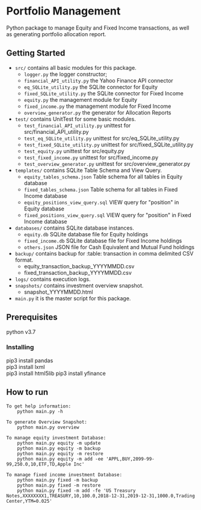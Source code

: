 # Portfolio Management

Python package to manage Equity and Fixed Income transactions, as well as generating portfolio allocation report.

## Getting Started

* `src/` contains all basic modules for this package.
	* `logger.py` the logger constructor;
	* `financial_API_utility.py` the Yahoo Finance API connector
	* `eq_SQLite_utility.py` the SQLite connector for Equity
	* `fixed_SQLite_utility.py`  the SQLite connector for Fixed Income
	* `equity.py` the management module for Equity
	* `fixed_income.py` the management module for Fixed Income
	* `overview_generator.py` the generator for Allocation Reports
* `test/` contains UnitTest for some basic modules.
	* `test_financial_API_utility.py` unittest for src/financial_API_utility.py
	* `test_eq_SQLite_utility.py` unittest for src/eq_SQLite_utility.py
	* `test_fixed_SQLite_utility.py` unittest for src/fixed_SQLite_utility.py
	* `test_equity.py` unittest for src/equity.py
	* `test_fixed_income.py` unittest for src/fixed_income.py
	* `test_overview_generator.py` unittest for src/overview_generator.py
* `templates/` contains SQLite Table Schema and View Query.
	* `equity_tables_schema.json` Table schema for all tables in Equity database
	* `fixed_tables_schema.json` Table schema for all tables in Fixed Income database
	* `equity_positions_view_query.sql` VIEW query for "position" in Equity database 
	* `fixed_positions_view_query.sql` VIEW query for "position" in Fixed Income database
* `databases/` contains SQLite database instances.
	* `equity.db` SQLite database file for Equity holdings
	* `fixed_income.db` SQLite database file for Fixed Income holdings
	* `others.json` JSON file for Cash Equivalent and Mutual Fund holdings
* `backup/` contains backup for :table: transaction in comma delimited CSV format.
	* equity_transaction_backup_YYYYMMDD.csv
	* fixed_transaction_backup_YYYYMMDD.csv
* `logs/` contains execution logs.
* `snapshots/` contains investment overview snapshot.
	* snapshot_YYYYMMDD.html
* `main.py` it is the master script for this package.


## Prerequisites

python v3.7

### Installing

pip3 install pandas  
pip3 install lxml  
pip3 install html5lib
pip3 install yfinance


## How to run

    To get help information:
        python main.py -h

    To generate Overview Snapshot:
        python main.py overview

    To manage equity investment Database:
        python main.py equity -m update
        python main.py equity -m backup
        python main.py equity -m restore
        python main.py equity -m add -ee 'APPL,BUY,2099-99-99,250.0,10,ETF,TD,Apple Inc'

    To manage fixed income investment Database:
        python main.py fixed -m backup
        python main.py fixed -m restore
        python main.py fixed -m add -fe 'US Treasury Notes,XXXXXXXX1,TREASURY,10,100.0,2018-12-31,2019-12-31,1000.0,Trading Center,YTM=0.025'
     